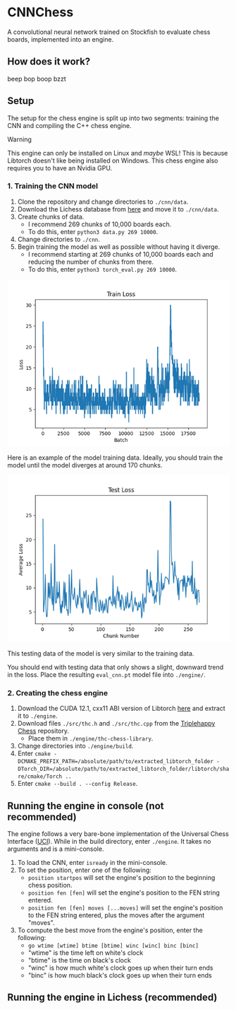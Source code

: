 # CNNChess
A convolutional neural network trained on Stockfish to evaluate chess boards, implemented into an engine.

## How does it work?
beep bop boop bzzt

## Setup
The setup for the chess engine is split up into two segments: training the CNN and compiling the C++ chess engine.

> [!WARNING]
> This engine can only be installed on Linux and *maybe* WSL! This is because Libtorch doesn't like being installed on Windows. This chess engine also requires you to have an Nvidia GPU.

### 1. Training the CNN model
1. Clone the repository and change directories to `./cnn/data`.
2. Download the Lichess database from [here](https://database.lichess.org/#evals) and move it to `./cnn/data`.
3. Create chunks of data.
   - I recommend 269 chunks of 10,000 boards each.
   - To do this, enter `python3 data.py 269 10000`.
4. Change directories to `./cnn`.
5. Begin training the model as well as possible without having it diverge.
   - I recommend starting at 269 chunks of 10,000 boards each and reducing the number of chunks from there.
   - To do this, enter `python3 torch_eval.py 269 10000`.
     
![image of training data](/cnn/referenceTrain.png)

Here is an example of the model training data. Ideally, you should train the model until the model diverges at around 170 chunks.

![image of testing data](/cnn/referenceTest.png)

This testing data of the model is very similar to the training data.

You should end with testing data that only shows a slight, downward trend in the loss. Place the resulting `eval_cnn.pt` model file into `./engine/`.

### 2. Creating the chess engine

1. Download the CUDA 12.1, cxx11 ABI version of Libtorch [here](https://pytorch.org/) and extract it to `./engine`.
2. Download files `./src/thc.h` and `./src/thc.cpp` from the [Triplehappy Chess](https://github.com/billforsternz/thc-chess-library/tree/master) repository.
   - Place them in `./engine/thc-chess-library`.
3. Change directories into `./engine/build`.
4. Enter `cmake -DCMAKE_PREFIX_PATH=/absolute/path/to/extracted_libtorch_folder -DTorch_DIR=/absolute/path/to/extracted_libtorch_folder/libtorch/share/cmake/Torch ..`
5. Enter `cmake --build . --config Release`.

## Running the engine in console (not recommended)

The engine follows a very bare-bone implementation of the Universal Chess Interface ([UCI](https://wbec-ridderkerk.nl/html/UCIProtocol.html)).
While in the build directory, enter `./engine`. It takes no arguments and is a mini-console.

1. To load the CNN, enter `isready` in the mini-console.
2. To set the position, enter one of the following:
   - `position startpos` will set the engine's position to the beginning chess position.
   - `position fen [fen]` will set the engine's position to the FEN string entered.
   - `position fen [fen] moves [...moves]` will set the engine's position to the FEN string entered, plus the moves after the argument "moves".
3. To compute the best move from the engine's position, enter the following:
   - `go wtime [wtime] btime [btime] winc [winc] binc [binc]`
   - "wtime" is the time left on white's clock
   - "btime" is the time on black's clock
   - "winc" is how much white's clock goes up when their turn ends
   - "binc" is how much black's clock goes up when their turn ends

## Running the engine in Lichess (recommended)



